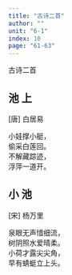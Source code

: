 ```yaml
---
title: "古诗二首"
author: ""
unit: "6-1"
index: 10
page: "61-63"
---
```


古诗二首

## 池 上

[唐] 白居易

小娃撑小艇，  
偷采白莲回。  
不解藏踪迹，  
浮萍一道开。  

## 小 池

[宋] 杨万里

泉眼无声惜细流，  
树阴照水爱晴柔。  
小荷才露尖尖角，  
早有蜻蜓立上头。  
